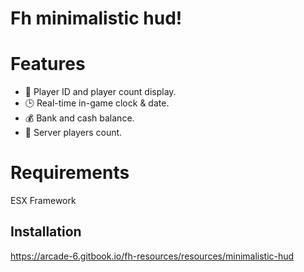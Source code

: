 # Fh minimalistic hud!

# Features
- 🔖 Player ID and player count display.
- 🕒 Real-time in-game clock & date.
- 💰 Bank and cash balance.
- 👥 Server players count.

# Requirements
ESX Framework

##  Installation

https://arcade-6.gitbook.io/fh-resources/resources/minimalistic-hud
